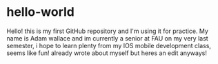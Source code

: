 # hello-world
Hello! this is my first GitHub repository and I'm using it for practice.
My name is Adam wallace and im currently a senior at FAU on my very last semester, i hope to learn plenty from my IOS mobile development class, seems like fun! already wrote about myself but heres an edit anyways!
